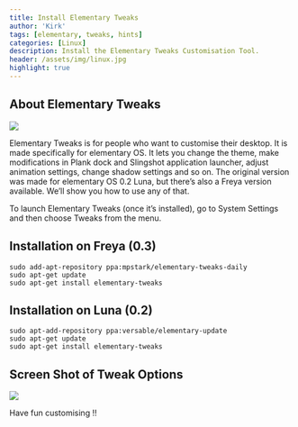 ```yaml
---
title: Install Elementary Tweaks
author: 'Kirk'
tags: [elementary, tweaks, hints]
categories: [Linux]
description: Install the Elementary Tweaks Customisation Tool.
header: /assets/img/linux.jpg
highlight: true
---
```


## About Elementary Tweaks

![](/images/ElementaryTweaks.png)

Elementary Tweaks is for people who want to customise their desktop. It is made specifically for elementary OS. It lets you change the theme, make modifications in Plank dock and Slingshot application launcher, adjust animation settings, change shadow settings and so on. The original version was made for elementary OS 0.2 Luna, but there’s also a Freya version available. We’ll show you how to use any of that.

To launch Elementary Tweaks (once it’s installed), go to System Settings and then choose Tweaks from the menu.

## Installation on Freya (0.3)
```
sudo add-apt-repository ppa:mpstark/elementary-tweaks-daily
sudo apt-get update
sudo apt-get install elementary-tweaks
```
## Installation on Luna (0.2)
```
sudo apt-add-repository ppa:versable/elementary-update
sudo apt-get update
sudo apt-get install elementary-tweaks
```
## Screen Shot of Tweak Options
![](/images/tweaks.png)

Have fun customising !!
